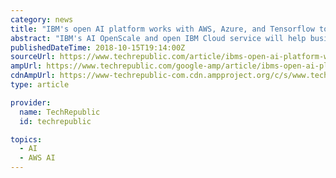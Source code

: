 ```yaml
---
category: news
title: "IBM's open AI platform works with AWS, Azure, and Tensorflow to speed enterprise adoption"
abstract: "IBM's AI OpenScale and open IBM Cloud service will help businesses realize the potential of data in the cloud with fewer limitations. On Monday, at the Gartner Symposium in Orlando, IBM announced two new offerings to help enterprises realize the full ..."
publishedDateTime: 2018-10-15T19:14:00Z
sourceUrl: https://www.techrepublic.com/article/ibms-open-ai-platform-works-with-aws-azure-and-tensorflow-to-speed-enterprise-adoption/
ampUrl: https://www.techrepublic.com/google-amp/article/ibms-open-ai-platform-works-with-aws-azure-and-tensorflow-to-speed-enterprise-adoption/
cdnAmpUrl: https://www-techrepublic-com.cdn.ampproject.org/c/s/www.techrepublic.com/google-amp/article/ibms-open-ai-platform-works-with-aws-azure-and-tensorflow-to-speed-enterprise-adoption/
type: article

provider:
  name: TechRepublic
  id: techrepublic

topics:
  - AI
  - AWS AI
---
```

